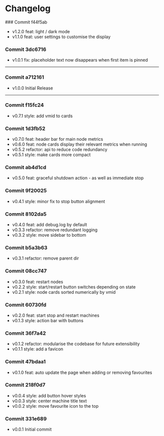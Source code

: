# Changelog

### Commit f44f5ab
- v1.2.0  feat: light / dark mode
- v1.1.0  feat: user settings to customise the display

### Commit 3dc6716
- v1.0.1  fix: placeholder text now disappears when first item is pinned

---

### Commit a712161
- v1.0.0  Initial Release

---

### Commit f15fc24
- v0.7.1  style: add vmid to cards

### Commit 1d3fb52
- v0.7.0  feat: header bar for main node metrics
- v0.6.0  feat: node cards display their relevant metrics when running
- v0.5.2  refactor: api to reduce code redundancy
- v0.5.1  style: make cards more compact

### Commit ab4d1cd
- v0.5.0  feat: graceful shutdown action - as well as immediate stop

### Commit 9f20025
- v0.4.1  style: minor fix to stop button alignment

### Commit 8102da5
- v0.4.0  feat: add debug.log by default
- v0.3.3  refactor: remove redundant logging
- v0.3.2  style: move sidebar to bottom

### Commit b5a3b63
- v0.3.1  refactor: remove parent dir

### Commit 08cc747
- v0.3.0  feat: restart nodes
- v0.2.2  style: start/restart button switches depending on state
- v0.2.1  style: node cards sorted numerically by vmid

### Commit 60730fd
- v0.2.0  feat: start stop and restart machines
- v0.1.3  style: action bar with buttons

### Commit 36f7a42
- v0.1.2  refactor: modularise the codebase for future extensibility
- v0.1.1  style: add a favicon

### Commit 47bdaa1
- v0.1.0  feat: auto update the page when adding or removing favourites

### Commit 218f0d7
- v0.0.4  style: add button hover styles
- v0.0.3  style: center machine title text
- v0.0.2  style: move favourite icon to the top

### Commit 331e689
- v0.0.1  Initial commit